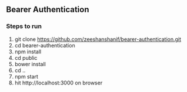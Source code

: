 ## Bearer Authentication

### Steps to run

1. git clone https://github.com/zeeshanshanif/bearer-authentication.git
2. cd bearer-authentication
3. npm install
4. cd public
5. bower install
6. cd ..
7. npm start
8. hit http://localhost:3000 on browser